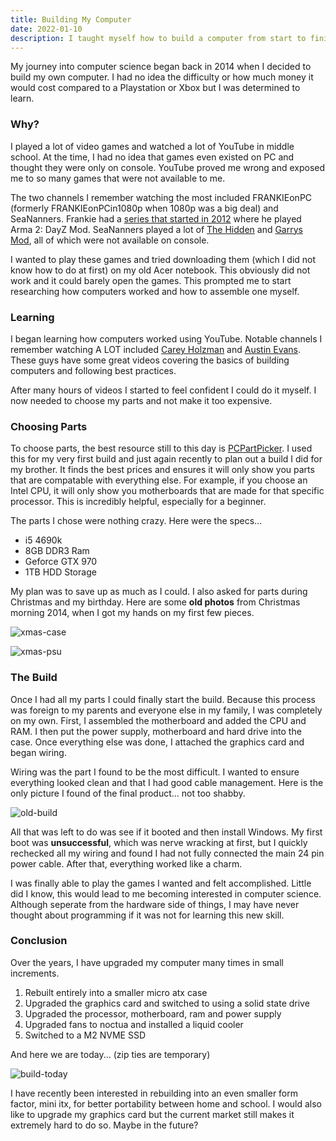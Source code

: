 ```yaml
---
title: Building My Computer
date: 2022-01-10
description: I taught myself how to build a computer from start to finish. In this post I cover why I wanted to do this, how my 8th grade self was able to learn everything with zero prior knowledge and how I still upgrade it to this day.
---
```


My journey into computer science began back in 2014 when I decided to build my own computer. I had no idea the difficulty or how much money it would cost compared to a Playstation or Xbox but I was determined to learn.

### Why?

I played a lot of video games and watched a lot of YouTube in middle school. At the time, I had no idea that games even existed on PC and thought they were only on console. YouTube proved me wrong and exposed me to so many games that were not available to me.

The two channels I remember watching the most included FRANKIEonPC (formerly FRANKIEonPCin1080p when 1080p was a big deal) and SeaNanners. Frankie had a [series that started in 2012](https://www.youtube.com/watch?v=gPJ37khFJWI&list=PLuMTZBpxpB0cB3p3ewQT3KTdZ6szpBYSZ) where he played Arma 2: DayZ Mod. SeaNanners played a lot of [The Hidden](https://www.youtube.com/watch?v=FDQx-guzx2s) and [Garrys Mod](https://www.youtube.com/watch?v=637lBUlLSF0), all of which were not available on console.

I wanted to play these games and tried downloading them (which I did not know how to do at first) on my old Acer notebook. This obviously did not work and it could barely open the games. This prompted me to start researching how computers worked and how to assemble one myself.

### Learning

I began learning how computers worked using YouTube. Notable channels I remember watching A LOT included [Carey Holzman](https://www.youtube.com/watch?v=_AUfeZf0X7w) and [Austin Evans](https://www.youtube.com/watch?v=NSNz6VVpWI8). These guys have some great videos covering the basics of building computers and following best practices.

After many hours of videos I started to feel confident I could do it myself. I now needed to choose my parts and not make it too expensive.

### Choosing Parts

To choose parts, the best resource still to this day is [PCPartPicker](https://pcpartpicker.com). I used this for my very first build and just again recently to plan out a build I did for my brother. It finds the best prices and ensures it will only show you parts that are compatable with everything else. For example, if you choose an Intel CPU, it will only show you motherboards that are made for that specific processor. This is incredibly helpful, especially for a beginner.

The parts I chose were nothing crazy. Here were the specs...

- i5 4690k
- 8GB DDR3 Ram
- Geforce GTX 970
- 1TB HDD Storage

My plan was to save up as much as I could. I also asked for parts during Christmas and my birthday. Here are some **old photos** from Christmas morning 2014, when I got my hands on my first few pieces.

![xmas-case](../../assets/img/xmas-case.jpeg)

![xmas-psu](../../assets/img/xmas-psu.jpeg)

### The Build

Once I had all my parts I could finally start the build. Because this process was foreign to my parents and everyone else in my family, I was completely on my own. First, I assembled the motherboard and added the CPU and RAM. I then put the power supply, motherboard and hard drive into the case. Once everything else was done, I attached the graphics card and began wiring.

Wiring was the part I found to be the most difficult. I wanted to ensure everything looked clean and that I had good cable management. Here is the only picture I found of the final product... not too shabby.

![old-build](../../assets/img/old-build.png)

All that was left to do was see if it booted and then install Windows. My first boot was **unsuccessful**, which was nerve wracking at first, but I quickly rechecked all my wiring and found I had not fully connected the main 24 pin power cable. After that, everything worked like a charm.

I was finally able to play the games I wanted and felt accomplished. Little did I know, this would lead to me becoming interested in computer science. Although seperate from the hardware side of things, I may have never thought about programming if it was not for learning this new skill.

### Conclusion

Over the years, I have upgraded my computer many times in small increments.

1. Rebuilt entirely into a smaller micro atx case
2. Upgraded the graphics card and switched to using a solid state drive
3. Upgraded the processor, motherboard, ram and power supply
4. Upgraded fans to noctua and installed a liquid cooler
5. Switched to a M2 NVME SSD

And here we are today... (zip ties are temporary)

![build-today](../../assets/img/new-build.png)

I have recently been interested in rebuilding into an even smaller form factor, mini itx, for better portability between home and school. I would also like to upgrade my graphics card but the current market still makes it extremely hard to do so. Maybe in the future?
